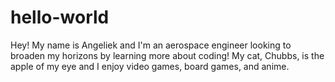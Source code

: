 # hello-world
Hey! 
My name is Angeliek and I'm an aerospace engineer looking to broaden my horizons by learning more about coding! My cat, Chubbs, is the apple of my eye and I enjoy video games, board games, and anime. 
